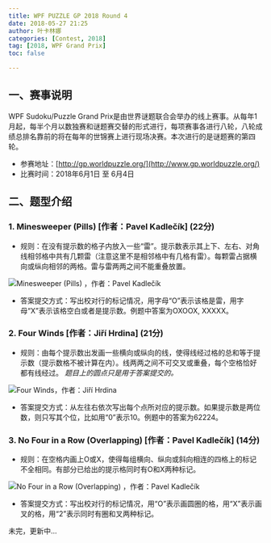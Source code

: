 ```yaml
---
title: WPF PUZZLE GP 2018 Round 4
date: 2018-05-27 21:25
author: 叶卡林娜
categories: [Contest, 2018]
tag: [2018, WPF Grand Prix]
toc: false

---
```

## 一、赛事说明

WPF Sudoku/Puzzle Grand Prix是由世界谜题联合会举办的线上赛事。从每年1月起，每半个月以数独赛和谜题赛交替的形式进行，每项赛事各进行八轮，八轮成绩总排名靠前的将在每年的世锦赛上进行现场决赛。本次进行的是谜题赛的第四轮。

* 参赛地址：[http://gp.worldpuzzle.org/](http://www.gp.worldpuzzle.org/)
* 比赛时间：2018年6月1日 至 6月4日

## 二、题型介绍

### 1. Minesweeper (Pills) [作者：Pavel Kadlečík] (22分)

* 规则：在没有提示数的格子内放入一些“雷”。提示数表示其上下、左右、对角线相邻格中共有几颗雷（注意这里不是相邻格中有几格有雷）。每颗雷占据横向或纵向相邻的两格。雷与雷两两之间不能重叠放置。

![Minesweeper (Pills) ，作者：Pavel Kadlečík](/images/grandprix/2018PR4-01.png)

* 答案提交方式：写出校对行的标记情况，用字母“O”表示该格是雷，用字母“X”表示该格空白或者是提示数。例题中答案为OXOOX, XXXXX。

### 2. Four Winds [作者：Jiří Hrdina] (21分)

* 规则：由每个提示数出发画一些横向或纵向的线，使得线经过格的总和等于提示数（提示数格不被计算在内）。线两两之间不可交叉或重叠，每个空格恰好都有线经过。
*题目上的圆点只是用于答案提交的。*

![Four Winds，作者：Jiří Hrdina](/images/grandprix/2018PR4-02.png)

* 答案提交方式：从左往右依次写出每个点所对应的提示数。如果提示数是两位数，则只写其个位，比如用“0”表示10。例题中的答案为62224。

### 3. No Four in a Row (Overlapping) [作者：Pavel Kadlečík] (14分)

* 规则：在空格内画上O或X，使得每组横向、纵向或斜向相连的四格上的标记不全相同。有部分已给出的提示格同时有O和X两种标记。

![No Four in a Row (Overlapping) ，作者：Pavel Kadlečík](/images/grandprix/2018PR4-02.png)

* 答案提交方式：写出校对行的标记情况，用“O”表示画圆圈的格，用“X”表示画叉的格，用“2”表示同时有圈和叉两种标记。

未完，更新中...



